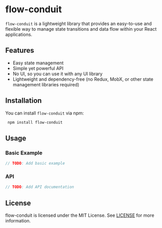 # flow-conduit

`flow-conduit` is a lightweight library that provides an easy-to-use and flexible way to manage state transitions and data flow within your React applications.

## Features

- Easy state management
- Simple yet powerful API
- No UI, so you can use it with any UI library
- Lightweight and dependency-free (no Redux, MobX, or other state management libraries required)

## Installation

You can install `flow-conduit` via npm:

```bash
 npm install flow-conduit
```

## Usage

### Basic Example

```typescript
// TODO: Add basic example
```

### API

```typescript
// TODO: Add API documentation
```



## License
flow-conduit is licensed under the MIT License. See [LICENSE](LICENSE) for more information.